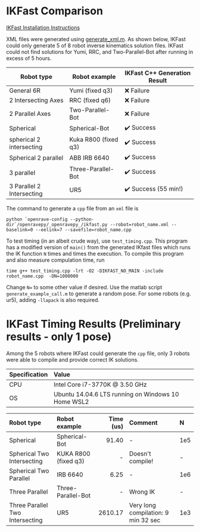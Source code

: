 # IKFast Comparison

[IKFast Installation Instructions](https://github.com/rpiRobotics/installation-tutorials/blob/main/ikfast.md)

XML files were generated using [generate_xml.m](/matlab/ikfast/generate_xml.m). As shown below, IKFast could only generate 5 of 8 robot inverse kinematics solution files.
IKFast could not find solutions for Yumi, RRC, and Two-Parallel-Bot after running in excess of 5 hours.

Robot type                | Robot example           | IKFast C++ Generation Result
---                       | ---                     | ---
General 6R                | Yumi (fixed q3)         | :x: Failure
2 Intersecting Axes       | RRC (fixed q6)          | :x: Failure
2 Parallel Axes           | Two-Parallel-Bot        | :x: Failure
Spherical                 | Spherical-Bot           | :heavy_check_mark: Success
spherical 2 intersecting  | Kuka R800 (fixed q3)    | :heavy_check_mark: Success
Spherical 2 parallel      | ABB IRB 6640            | :heavy_check_mark: Success
3 parallel                | Three-Parallel-Bot      | :heavy_check_mark: Success
3 Parallel 2 Intersecting | UR5                     | :heavy_check_mark: Success (55 min!)

The command to generate a `cpp` file from an `xml` file is

```
python `openrave-config --python-dir`/openravepy/_openravepy_/ikfast.py --robot=robot_name.xml --baselink=0 --eelink=7 --savefile=robot_name.cpp
```

To test timing (in an albeit crude way), use `test_timing.cpp`.
This program has a modified version of `main()` from the generated IKfast files which runs the IK function `N` times and times the execution.
To compile this program and also measure compulation time, run
```
time g++ test_timing.cpp -lrt -O2 -DIKFAST_NO_MAIN -include robot_name.cpp  -DN=1000000
```
Change `N=` to some other value if desired. Use the matlab script `generate_example_call.m` to generate a random pose.
For some robots (e.g. ur5), adding `-llapack` is also required.

# IKFast Timing Results (Preliminary results - only 1 pose)

Among the 5 robots where IKFast could generate the `cpp` file, only 3 robots were able to compile and provide correct IK solutions.

| Specification| Value                         |
| :----------- | :---------------------------- |
| CPU          | Intel Core i7-3770K @ 3.50 GHz|
| OS           | Ubuntu 14.04.6 LTS running on Windows 10 Home WSL2|

| Robot type                      | Robot example       | Time (us)  | Comment                              | N    |
| :------------------------------ |  :----------        | ----------:| :------                              | :--  |
| Spherical                       | Spherical-Bot       | 91.40      | -                                    | 1e5  |
| Spherical Two Intersecting      | KUKA R800 (fixed q3)| -          | Doesn't compile!                     | -    |
| Spherical Two Parallel          | IRB 6640            | 6.25       | -                                    | 1e6  |
| Three Parallel                  | Three-Parallel-Bot  | -          | Wrong IK                             | -    |
| Three Parallel Two Intersecting | UR5                 | 2610.17    | Very long compilation:  9 min 32 sec | 1e3  |
